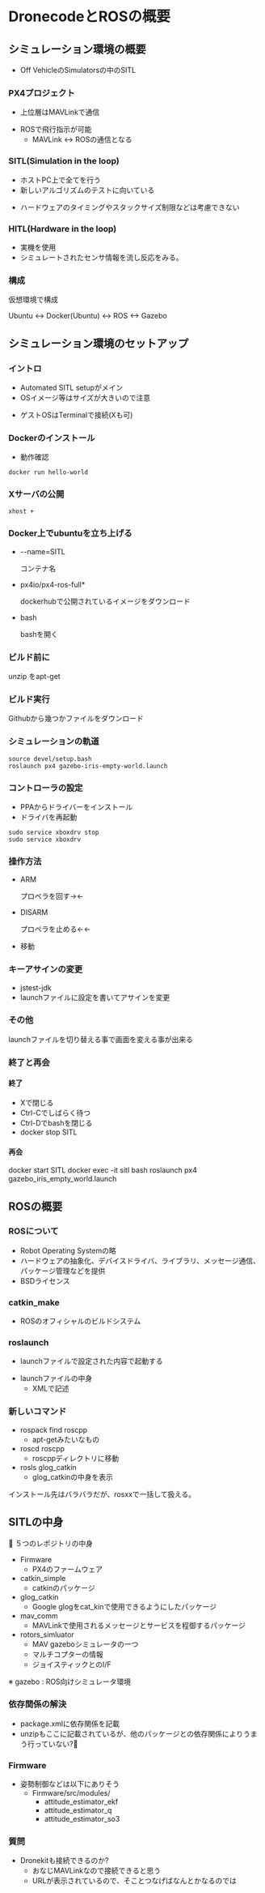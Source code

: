 # DronecodeとROSの概要

## シミュレーション環境の概要

* Off VehicleのSimulatorsの中のSITL

### PX4プロジェクト

* 上位層はMAVLinkで通信
+ ROSで飛行指示が可能
  + MAVLink <-> ROSの通信となる

### SITL(Simulation in the loop)

+ ホストPC上で全てを行う
+ 新しいアルゴリズムのテストに向いている
* ハードウェアのタイミングやスタックサイズ制限などは考慮できない

### HITL(Hardware in the loop)

* 実機を使用
* シミュレートされたセンサ情報を流し反応をみる。

### 構成

仮想環境で構成

Ubuntu <-> Docker(Ubuntu) <-> ROS <-> Gazebo

## シミュレーション環境のセットアップ

### イントロ

+ Automated SITL setupがメイン
+ OSイメージ等はサイズが大きいので注意
* ゲストOSはTerminalで接続(Xも可)

### Dockerのインストール

* 動作確認
```
docker run hello-world
```

### Xサーバの公開

```
xhost +
```

### Docker上でubuntuを立ち上げる

* --name=SITL

  コンテナ名
* px4io/px4-ros-full*

  dockerhubで公開されているイメージをダウンロード

* bash

  bashを開く

### ビルド前に

unzip をapt-get

### ビルド実行

Githubから幾つかファイルをダウンロード

### シミュレーションの軌道

```
source devel/setup.bash
roslaunch px4 gazebo-iris-empty-world.launch
```

### コントローラの設定

* PPAからドライバーをインストール
* ドライバを再起動
```
sudo service xboxdrv stop
sudo service xboxdrv
```

### 操作方法

* ARM

  プロペラを回す-><-

* DISARM

  プロペラを止める<-<-

* 移動

### キーアサインの変更

* jstest-jdk
* launchファイルに設定を書いてアサインを変更

### その他

launchファイルを切り替える事で画面を変える事が出来る

### 終了と再会

#### 終了
* Xで閉じる
* Ctrl-Cでしばらく待つ
* Ctrl-Dでbashを閉じる
* docker stop SITL

#### 再会

docker start SITL
docker exec -it sitl bash
roslaunch px4 gazebo_iris_empty_world.launch

## ROSの概要

### ROSについて

* Robot Operating Systemの略
* ハードウェアの抽象化、デバイスドライバ、ライブラリ、メッセージ通信、パッケージ管理などを提供
* BSDライセンス

### catkin_make

* ROSのオフィシャルのビルドシステム

### roslaunch

+ launchファイルで設定された内容で起動する
* launchファイルの中身
  * XMLで記述

### 新しいコマンド

* rospack find roscpp
  * apt-getみたいなもの
* roscd roscpp
  * roscppディレクトリに移動
* rosls glog_catkin
  * glog_catkinの中身を表示

インストール先はバラバラだが、rosxxで一括して扱える。

## SITLの中身

５つのレポジトリの中身

* Firmware
  + PX4のファームウェア
* catkin_simple
  * catkinのパッケージ
* glog_catkin
  * Google glogをcat_kinで使用できるようにしたパッケージ
* mav_comm
  * MAVLinkで使用されるメッセージとサービスを程御するパッケージ
* rotors_simluator
  * MAV gazeboシミュレータの一つ
  * マルチコプターの情報
  * ジョイスティックとのI/F

※ gazebo : ROS向けシミュレータ環境  

### 依存関係の解決

* package.xmlに依存関係を記載
* unzipもここに記載されているが、他のパッケージとの依存関係によりうまう行っていない?

### Firmware

* 姿勢制御などは以下にありそう
  * Firmware/src/modules/
    * attitude_estimator_ekf
    * attitude_estimator_q
    * attitude_estimator_so3

### 質問

* Dronekitも接続できるのか?
  + おなじMAVLinkなので接続できると思う
  * URLが表示されているので、そことつなげばなんとかなるのでは
